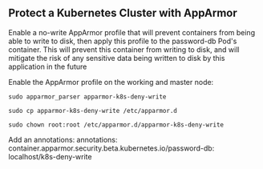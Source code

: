 ## Protect a Kubernetes Cluster with AppArmor

Enable a no-write AppArmor profile that will prevent containers from being able to write to disk, then apply this profile to the password-db Pod's container. This will prevent this container from writing to disk, and will mitigate the risk of any sensitive data being written to disk by this application in the future



Enable the AppArmor profile on the working and master node:

`sudo apparmor_parser apparmor-k8s-deny-write`

`sudo cp apparmor-k8s-deny-write /etc/apparmor.d`

`sudo chown root:root /etc/apparmor.d/apparmor-k8s-deny-write`

Add an annotations:
  annotations:
    container.apparmor.security.beta.kubernetes.io/password-db: localhost/k8s-deny-write